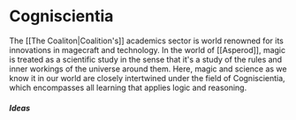 # Cogniscientia
The [[The Coaliton|Coalition's]] academics sector is world renowned for its innovations in magecraft and technology. In the world of [[Asperod]], magic is treated as a scientific study in the sense that it's a study of the rules and inner workings of the universe around them. Here, magic and science as we know it in our world are closely intertwined under the field of Cogniscientia, which encompasses all learning that applies logic and reasoning.

##### Ideas
